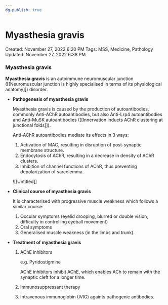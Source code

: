 ```yaml
---
dg-publish: true
---
```


# Myasthesia gravis

Created: November 27, 2022 6:20 PM
Tags: MSS, Medicine, Pathology
Updated: November 27, 2022 6:38 PM

### Myasthesia gravis

**Myasthesia gravis** is an autoimmune neuromuscular junction ([[Neuromuscular junction is highly specialised in terms of its physiological anatomy]]) disorder.

- ******************************************************************Pathogenesis of myasthesia gravis******************************************************************
    
    Myasthesia gravis is caused by the production of autoantibodies, commonly Anti-AChR autoantibodies, but also Anti-Lrp4 autoantibodies and Anti-MuSK autoantibodies ([[Innervation inducts AChR clustering at junctional folds]]).
    
    Anti-AChR autoantibodies mediate its effects in 3 ways:
    
    1. Activation of MAC, resulting in disruption of post-synaptic membrane structure.
    2. Endocytosis of AChR, resulting in a decrease in density of AChR clusters.
    3. Inhibition of channel functions of AChR, thus preventing depolarization of sarcolemma. 
    
    ![[Untitled]]
    
- ********************************************************Clinical course of myasthesia gravis********************************************************
    
    It is characterised with progressive muscle weakness which follows a similar course:
    
    1. Occular symptoms (eyelid drooping, blurred or double vision, difficulty in controlling eyeball movement)
    2. Oral symptoms
    3. Generalised muscle weakness (in the limbs and trunk).
- ******************************Treatment of myasthesia gravis******************************
    1. AChE inhibitors
        
        e.g. Pyridostigmine
        
        AChE inhibitors inhibit AChE, which enables ACh to remain with the synaptic cleft for a longer time.
        
    2. Immunosuppressant therapy
    3. Intravenous immunoglobin (IVIG) againts pathogenic antibodies.